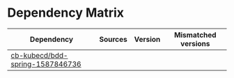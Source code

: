 # Dependency Matrix

Dependency | Sources | Version | Mismatched versions
---------- | ------- | ------- | -------------------
[cb-kubecd/bdd-spring-1587846736](https://github.com/cb-kubecd/bdd-spring-1587846736.git) |  | []() | 
